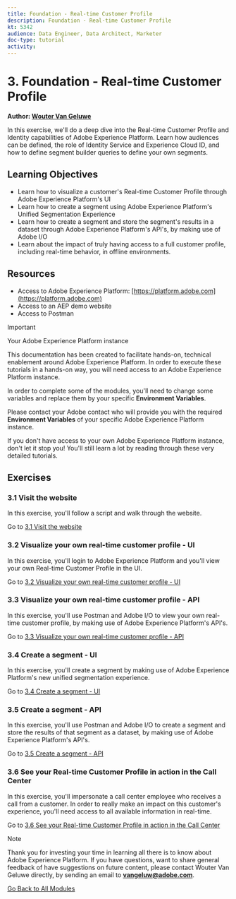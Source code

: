 ```yaml
---
title: Foundation - Real-time Customer Profile
description: Foundation - Real-time Customer Profile
kt: 5342
audience: Data Engineer, Data Architect, Marketer
doc-type: tutorial
activity: 
---
```


# 3. Foundation - Real-time Customer Profile

**Author: [Wouter Van Geluwe](https://www.linkedin.com/in/woutervangeluwe/)**

In this exercise, we'll do a deep dive into the Real-time Customer Profile and Identity capabilities of Adobe Experience Platform. Learn how audiences can be defined, the role of Identity Service and Experience Cloud ID, and how to define segment builder queries to define your own segments.

## Learning Objectives

- Learn how to visualize a customer's Real-time Customer Profile through Adobe Experience Platform's UI
- Learn how to create a segment using Adobe Experience Platform's Unified Segmentation Experience
- Learn how to create a segment and store the segment's results in a dataset through Adobe Experience Platform's API's, by making use of Adobe I/O
- Learn about the impact of truly having access to a full customer profile, including real-time behavior, in offline environments.

## Resources

- Access to Adobe Experience Platform: [https://platform.adobe.com](https://platform.adobe.com)
- Access to an AEP demo website
- Access to Postman

>[!IMPORTANT]
>
>Your Adobe Experience Platform instance
>
>This documentation has been created to facilitate hands-on, technical enablement around Adobe Experience Platform. In order to execute these tutorials in a hands-on way, you will need access to an Adobe Experience Platform instance.
>
>In order to complete some of the modules, you'll need to change some variables and replace them by your specific **Environment Variables**. 
>
>Please contact your Adobe contact who will provide you with the required **Environment Variables** of your specific Adobe Experience Platform instance.
>
>If you don't have access to your own Adobe Experience Platform instance, don't let it stop you! You'll still learn a lot by reading through these very detailed tutorials.

## Exercises

### 3.1 Visit the website

In this exercise, you'll follow a script and walk through the website.

Go to [3.1 Visit the website](./ex1.md)

### 3.2 Visualize your own real-time customer profile - UI

In this exercise, you'll login to Adobe Experience Platform and you'll view your own Real-time Customer Profile in the UI.

Go to [3.2 Visualize your own real-time customer profile - UI](./ex2.md)

### 3.3 Visualize your own real-time customer profile - API

In this exercise, you'll use Postman and Adobe I/O to view your own real-time customer profile, by making use of Adobe Experience Platform's API's.

Go to [3.3 Visualize your own real-time customer profile - API](./ex3.md)

### 3.4 Create a segment - UI

In this exercise, you'll create a segment by making use of Adobe Experience Platform's new unified segmentation experience.

Go to [3.4 Create a segment - UI](./ex4.md)

### 3.5 Create a segment - API

In this exercise, you'll use Postman and Adobe I/O to create a segment and store the results of that segment as a dataset, by making use of Adobe Experience Platform's API's.

Go to [3.5 Create a segment - API](./ex5.md)

### 3.6 See your Real-time Customer Profile in action in the Call Center

In this exercise, you'll impersonate a call center employee who receives a call from a customer. In order to really make an impact on this customer's experience, you'll need access to all available information in real-time.

Go to [3.6 See your Real-time Customer Profile in action in the Call Center](./ex6.md)

>[!NOTE]
>
>Thank you for investing your time in learning all there is to know about Adobe Experience Platform. If you have questions, want to share general feedback of have suggestions on future content, please contact Wouter Van Geluwe directly, by sending an email to **vangeluw@adobe.com**.

[Go Back to All Modules](../../README.md)
